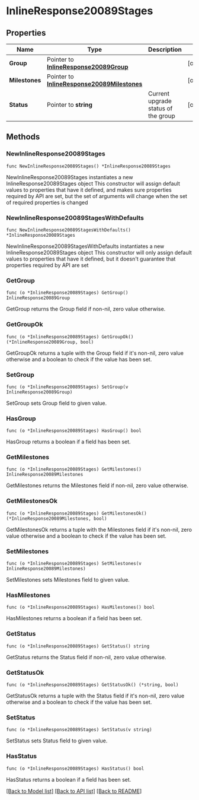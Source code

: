 # InlineResponse20089Stages

## Properties

Name | Type | Description | Notes
------------ | ------------- | ------------- | -------------
**Group** | Pointer to [**InlineResponse20089Group**](InlineResponse20089Group.md) |  | [optional] 
**Milestones** | Pointer to [**InlineResponse20089Milestones**](InlineResponse20089Milestones.md) |  | [optional] 
**Status** | Pointer to **string** | Current upgrade status of the group | [optional] 

## Methods

### NewInlineResponse20089Stages

`func NewInlineResponse20089Stages() *InlineResponse20089Stages`

NewInlineResponse20089Stages instantiates a new InlineResponse20089Stages object
This constructor will assign default values to properties that have it defined,
and makes sure properties required by API are set, but the set of arguments
will change when the set of required properties is changed

### NewInlineResponse20089StagesWithDefaults

`func NewInlineResponse20089StagesWithDefaults() *InlineResponse20089Stages`

NewInlineResponse20089StagesWithDefaults instantiates a new InlineResponse20089Stages object
This constructor will only assign default values to properties that have it defined,
but it doesn't guarantee that properties required by API are set

### GetGroup

`func (o *InlineResponse20089Stages) GetGroup() InlineResponse20089Group`

GetGroup returns the Group field if non-nil, zero value otherwise.

### GetGroupOk

`func (o *InlineResponse20089Stages) GetGroupOk() (*InlineResponse20089Group, bool)`

GetGroupOk returns a tuple with the Group field if it's non-nil, zero value otherwise
and a boolean to check if the value has been set.

### SetGroup

`func (o *InlineResponse20089Stages) SetGroup(v InlineResponse20089Group)`

SetGroup sets Group field to given value.

### HasGroup

`func (o *InlineResponse20089Stages) HasGroup() bool`

HasGroup returns a boolean if a field has been set.

### GetMilestones

`func (o *InlineResponse20089Stages) GetMilestones() InlineResponse20089Milestones`

GetMilestones returns the Milestones field if non-nil, zero value otherwise.

### GetMilestonesOk

`func (o *InlineResponse20089Stages) GetMilestonesOk() (*InlineResponse20089Milestones, bool)`

GetMilestonesOk returns a tuple with the Milestones field if it's non-nil, zero value otherwise
and a boolean to check if the value has been set.

### SetMilestones

`func (o *InlineResponse20089Stages) SetMilestones(v InlineResponse20089Milestones)`

SetMilestones sets Milestones field to given value.

### HasMilestones

`func (o *InlineResponse20089Stages) HasMilestones() bool`

HasMilestones returns a boolean if a field has been set.

### GetStatus

`func (o *InlineResponse20089Stages) GetStatus() string`

GetStatus returns the Status field if non-nil, zero value otherwise.

### GetStatusOk

`func (o *InlineResponse20089Stages) GetStatusOk() (*string, bool)`

GetStatusOk returns a tuple with the Status field if it's non-nil, zero value otherwise
and a boolean to check if the value has been set.

### SetStatus

`func (o *InlineResponse20089Stages) SetStatus(v string)`

SetStatus sets Status field to given value.

### HasStatus

`func (o *InlineResponse20089Stages) HasStatus() bool`

HasStatus returns a boolean if a field has been set.


[[Back to Model list]](../README.md#documentation-for-models) [[Back to API list]](../README.md#documentation-for-api-endpoints) [[Back to README]](../README.md)


